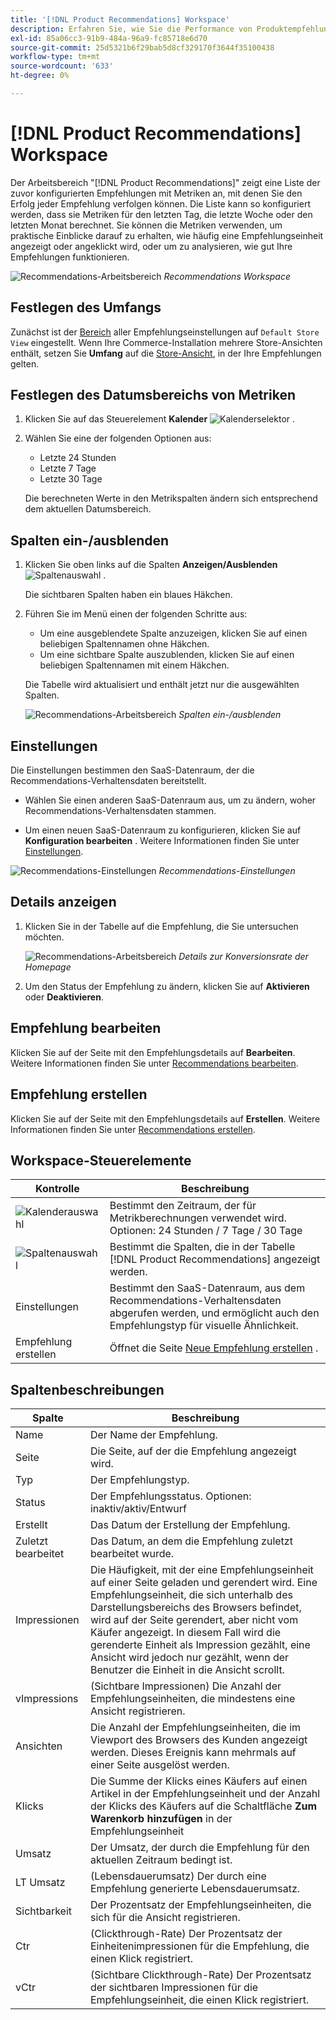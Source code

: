 ```yaml
---
title: '[!DNL Product Recommendations] Workspace'
description: Erfahren Sie, wie Sie die Performance von Produktempfehlungen konfigurieren, verwalten und überwachen.
exl-id: 85a06cc3-91b9-484a-96a9-fc85718e6d70
source-git-commit: 25d5321b6f29bab5d8cf329170f3644f35100438
workflow-type: tm+mt
source-wordcount: '633'
ht-degree: 0%

---
```


# [!DNL Product Recommendations] Workspace

Der Arbeitsbereich &quot;[!DNL Product Recommendations]&quot; zeigt eine Liste der zuvor konfigurierten Empfehlungen mit Metriken an, mit denen Sie den Erfolg jeder Empfehlung verfolgen können. Die Liste kann so konfiguriert werden, dass sie Metriken für den letzten Tag, die letzte Woche oder den letzten Monat berechnet. Sie können die Metriken verwenden, um praktische Einblicke darauf zu erhalten, wie häufig eine Empfehlungseinheit angezeigt oder angeklickt wird, oder um zu analysieren, wie gut Ihre Empfehlungen funktionieren.

![Recommendations-Arbeitsbereich](assets/workspace.png)
_Recommendations Workspace_

## Festlegen des Umfangs

Zunächst ist der [Bereich](https://experienceleague.adobe.com/docs/commerce-admin/start/setup/websites-stores-views.html) aller Empfehlungseinstellungen auf `Default Store View` eingestellt. Wenn Ihre Commerce-Installation mehrere Store-Ansichten enthält, setzen Sie **Umfang** auf die [Store-Ansicht](https://experienceleague.adobe.com/docs/commerce-admin/start/setup/websites-stores-views.html#scope-settings), in der Ihre Empfehlungen gelten.

## Festlegen des Datumsbereichs von Metriken

1. Klicken Sie auf das Steuerelement **Kalender** ![Kalenderselektor](assets/icon-calendar.png) .

1. Wählen Sie eine der folgenden Optionen aus:

   - Letzte 24 Stunden
   - Letzte 7 Tage
   - Letzte 30 Tage

   Die berechneten Werte in den Metrikspalten ändern sich entsprechend dem aktuellen Datumsbereich.

## Spalten ein-/ausblenden

1. Klicken Sie oben links auf die Spalten **Anzeigen/Ausblenden** ![Spaltenauswahl](assets/icon-show-hide-columns.png) .

   Die sichtbaren Spalten haben ein blaues Häkchen.

1. Führen Sie im Menü einen der folgenden Schritte aus:

   - Um eine ausgeblendete Spalte anzuzeigen, klicken Sie auf einen beliebigen Spaltennamen ohne Häkchen.
   - Um eine sichtbare Spalte auszublenden, klicken Sie auf einen beliebigen Spaltennamen mit einem Häkchen.

   Die Tabelle wird aktualisiert und enthält jetzt nur die ausgewählten Spalten.

   ![Recommendations-Arbeitsbereich](assets/workspace-select-columns.png)
   _Spalten ein-/ausblenden_

## Einstellungen

Die Einstellungen bestimmen den SaaS-Datenraum, der die Recommendations-Verhaltensdaten bereitstellt.

- Wählen Sie einen anderen SaaS-Datenraum aus, um zu ändern, woher Recommendations-Verhaltensdaten stammen.

- Um einen neuen SaaS-Datenraum zu konfigurieren, klicken Sie auf **Konfiguration bearbeiten** . Weitere Informationen finden Sie unter [Einstellungen](settings.md).

![Recommendations-Einstellungen](assets/settings.png)
_Recommendations-Einstellungen_

## Details anzeigen

1. Klicken Sie in der Tabelle auf die Empfehlung, die Sie untersuchen möchten.

   ![Recommendations-Arbeitsbereich](assets/recommendation-detail.png)
   _Details zur Konversionsrate der Homepage_

1. Um den Status der Empfehlung zu ändern, klicken Sie auf **Aktivieren** oder **Deaktivieren**.

## Empfehlung bearbeiten

Klicken Sie auf der Seite mit den Empfehlungsdetails auf **Bearbeiten**. Weitere Informationen finden Sie unter [Recommendations bearbeiten](edit.md).

## Empfehlung erstellen

Klicken Sie auf der Seite mit den Empfehlungsdetails auf **Erstellen**. Weitere Informationen finden Sie unter [Recommendations erstellen](create.md).

## Workspace-Steuerelemente

| Kontrolle | Beschreibung |
|---|---|
| ![Kalenderauswahl](assets/icon-calendar.png) | Bestimmt den Zeitraum, der für Metrikberechnungen verwendet wird. Optionen: 24 Stunden / 7 Tage / 30 Tage |
| ![Spaltenauswahl](assets/icon-show-hide-columns.png) | Bestimmt die Spalten, die in der Tabelle [!DNL Product Recommendations] angezeigt werden. |
| Einstellungen | Bestimmt den SaaS-Datenraum, aus dem Recommendations-Verhaltensdaten abgerufen werden, und ermöglicht auch den Empfehlungstyp für visuelle Ähnlichkeit. |
| Empfehlung erstellen | Öffnet die Seite [Neue Empfehlung erstellen](create.md) . |

## Spaltenbeschreibungen

| Spalte | Beschreibung |
|---|---|
| Name | Der Name der Empfehlung. |
| Seite | Die Seite, auf der die Empfehlung angezeigt wird. |
| Typ | Der Empfehlungstyp. |
| Status | Der Empfehlungsstatus. Optionen: inaktiv/aktiv/Entwurf |
| Erstellt | Das Datum der Erstellung der Empfehlung. |
| Zuletzt bearbeitet | Das Datum, an dem die Empfehlung zuletzt bearbeitet wurde. |
| Impressionen | Die Häufigkeit, mit der eine Empfehlungseinheit auf einer Seite geladen und gerendert wird. Eine Empfehlungseinheit, die sich unterhalb des Darstellungsbereichs des Browsers befindet, wird auf der Seite gerendert, aber nicht vom Käufer angezeigt. In diesem Fall wird die gerenderte Einheit als Impression gezählt, eine Ansicht wird jedoch nur gezählt, wenn der Benutzer die Einheit in die Ansicht scrollt. |
| vImpressions | (Sichtbare Impressionen) Die Anzahl der Empfehlungseinheiten, die mindestens eine Ansicht registrieren. |
| Ansichten | Die Anzahl der Empfehlungseinheiten, die im Viewport des Browsers des Kunden angezeigt werden. Dieses Ereignis kann mehrmals auf einer Seite ausgelöst werden. |
| Klicks | Die Summe der Klicks eines Käufers auf einen Artikel in der Empfehlungseinheit und der Anzahl der Klicks des Käufers auf die Schaltfläche **Zum Warenkorb hinzufügen** in der Empfehlungseinheit |
| Umsatz | Der Umsatz, der durch die Empfehlung für den aktuellen Zeitraum bedingt ist. |
| LT Umsatz | (Lebensdauerumsatz) Der durch eine Empfehlung generierte Lebensdauerumsatz. |
| Sichtbarkeit | Der Prozentsatz der Empfehlungseinheiten, die sich für die Ansicht registrieren. |
| Ctr | (Clickthrough-Rate) Der Prozentsatz der Einheitenimpressionen für die Empfehlung, die einen Klick registriert. |
| vCtr | (Sichtbare Clickthrough-Rate) Der Prozentsatz der sichtbaren Impressionen für die Empfehlungseinheit, die einen Klick registriert. |
